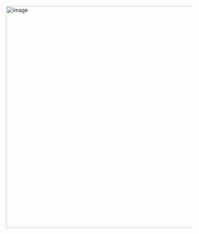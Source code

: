 <img width="598" alt="image" src="https://github.com/user-attachments/assets/554524dd-fcde-4a2b-9948-0e1bcb770bcb" />
